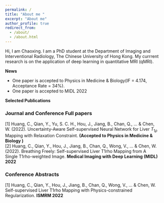 ```yaml
---
permalink: /
title: "About me "
excerpt: "About me"
author_profile: true
redirect_from: 
  - /about/
  - /about.html
---
```


Hi, I am Chaoxing. I am a PhD student at the  Department of Imaging and Interventional Radiology, The Chinese University of Hong Kong. My currrent research is on the application of deep learning in quantitative MRI (qMRI).   

    
      
        
          
            
            
  
 **News**  
   * One paper is accepted to Physics in Medicine & Biology(IF = 4.174, Acceptance Rate = 34%).
   * One paper is accepted to MIDL 2022  
  
  
 **Selected Publications**  
 ### Journal and Conference Full papers 
 [1] Huang, C., Qian, Y., Yu, S. C. H., Hou, J., Jiang, B., Chan, Q., ... & Chen, W. (2022). Uncertainty-Aware Self-supervised Neural Network for Liver $T_ {1\rho}$ Mapping with Relaxation Constraint. **(Accepted to Physics in Medicine & Biology )**   
 [2] Huang, C., Qian, Y., Hou, J., Jiang, B., Chan, Q., Wong, V., ... & Chen, W. (2022). Breathing Freely: Self-supervised Liver T1rho Mapping from A Single T1rho-weighted Image. **Medical Imaging with Deep Learning (MIDL) 2022**  
 
### Conference Abstracts  
 [1] Huang, C., Qian, Y., Hou, J., Jiang, B., Chan, Q., Wong, V., ... & Chen, W. Self-supervised Liver T1rho Mapping with Physics-constrained Regularization. **ISMRM 2022** 
